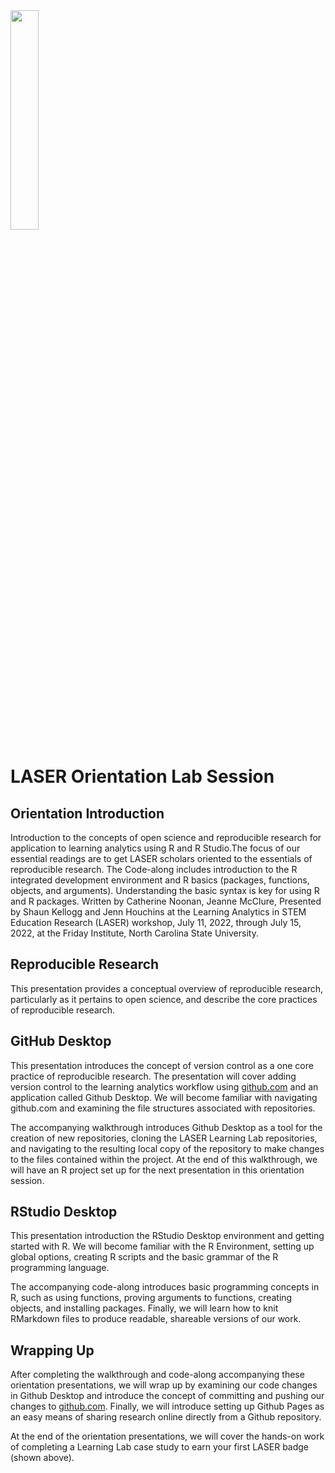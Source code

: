 <img src="img/LASER_Hx.png" width="30%"/>

# LASER Orientation Lab Session

## Orientation Introduction

Introduction to the concepts of open science and reproducible research for application to learning analytics using R and R Studio.The focus of our essential readings are to get LASER scholars oriented to the essentials of reproducible research. The Code-along includes introduction to the R integrated development environment and R basics (packages, functions, objects, and arguments). Understanding the basic syntax is key for using R and R packages. Written by Catherine Noonan, Jeanne McClure, Presented by Shaun Kellogg and Jenn Houchins at the Learning Analytics in STEM Education Research (LASER) workshop, July 11, 2022, through July 15, 2022, at the Friday Institute, North Carolina State University.

## Reproducible Research

This presentation provides a conceptual overview of reproducible research, particularly as it pertains to open science, and describe the core practices of reproducible research.

## GitHub Desktop

This presentation introduces the concept of version control as a one core practice of reproducible research. The presentation will cover adding version control to the learning analytics workflow using [github.com](https://github.com/) and an application called Github Desktop. We will become familiar with navigating github.com and examining the file structures associated with repositories.

The accompanying walkthrough introduces Github Desktop as a tool for the creation of new repositories, cloning the LASER Learning Lab repositories, and navigating to the resulting local copy of the repository to make changes to the files contained within the project. At the end of this walkthrough, we will have an R project set up for the next presentation in this orientation session.

## RStudio Desktop

This presentation introduction the RStudio Desktop environment and getting started with R. We will become familiar with the R Environment, setting up global options, creating R scripts and the basic grammar of the R programming language.

The accompanying code-along introduces basic programming concepts in R, such as using functions, proving arguments to functions, creating objects, and installing packages. Finally, we will learn how to knit RMarkdown files to produce readable, shareable versions of our work.

## Wrapping Up

After completing the walkthrough and code-along accompanying these orientation presentations, we will wrap up by examining our code changes in Github Desktop and introduce the concept of committing and pushing our changes to [github.com](https://github.com/). Finally, we will introduce setting up Github Pages as an easy means of sharing research online directly from a Github repository.

At the end of the orientation presentations, we will cover the hands-on work of completing a Learning Lab case study to earn your first LASER badge (shown above).
